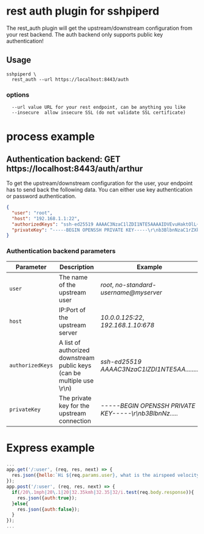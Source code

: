 # rest auth plugin for sshpiperd

The rest_auth plugin will get the upstream/downstream configuration from your rest backend. The auth backend only supports public key authentication!


## Usage

```
sshpiperd \
  rest_auth --url https://localhost:8443/auth
```

### options

```
  --url value URL for your rest endpoint, can be anything you like
  --insecure  allow insecure SSL (do not validate SSL certificate)
```

# process example

## Authentication backend: GET https://localhost:8443/auth/arthur
To get the upstream/downstream configuration for the user, your endpoint has to send back the following data. You can either use key authentication or password authentication.

```json
{
  "user": "root",
  "host": "192.168.1.1:22",
  "authorizedKeys": "ssh-ed25519 AAAAC3NzaC1lZDI1NTE5AAAAIDVEvuHaktOlL+GpF+JUlcX9N2f1b36moKkck7eV8Kgj root@c8e26162952a",
  "privateKey": "-----BEGIN OPENSSH PRIVATE KEY-----\r\nb3BlbnNzaC1rZXktdjEAAAAABG5vbmUAAAAEbm9uZQAAAAAAAAABAAAAMwAAAAtzc2gtZW\r\nQyNTUxOQAAACDacsBgzwtW0WBIVrE/ZVWFr2w2287w1MoVJMueJgog1gAAAJjLTCf6y0wn\r\n+gAAAAtzc2gtZWQyNTUxOQAAACDacsBgzwtW0WBIVrE/ZVWFr2w2287w1MoVJMueJgog1g\r\nAAAEA7WWWE4AN6UIrkjbKa51tyuBNunmGc6W1IhUH0fQ/pz9pywGDPC1bRYEhWsT9lVYWv\r\nbDbbzvDUyhUky54mCiDWAAAAEXJvb3RAODhiNTBkOGM2MDc3AQIDBA==\r\n-----END OPENSSH PRIVATE KEY-----"
}
```

### Authentication backend parameters
| Parameter | Description | Example |
| --- | --- | --- |
| `user` | The name of the upstream user | *root*, *no-standard-username@myserver* |
| `host` | IP:Port of the upstream server | *10.0.0.125:22*, *192.168.1.10:678* |
| `authorizedKeys` | A list of authorized downstream public keys (can be multiple use \r\n) | *ssh-ed25519 AAAAC3NzaC1lZDI1NTE5AA........* |
| `privateKey` | The private key for the upstream connection | *-----BEGIN OPENSSH PRIVATE KEY-----\r\nb3BlbnNz.....* |


# Express example
```js
...
app.get('/:user', (req, res, next) => {
  res.json({hello:`Hi ${req.params.user}, what is the airspeed velocity of an unladen swallow?`});
});
app.post('/:user', (req, res, next) => {
  if(/20\.1mph|20\.1|20|32.35kmh|32.35|32/i.test(req.body.response)){
    res.json({auth:true});
  }else{
    res.json({auth:false});
  }
});
...
```